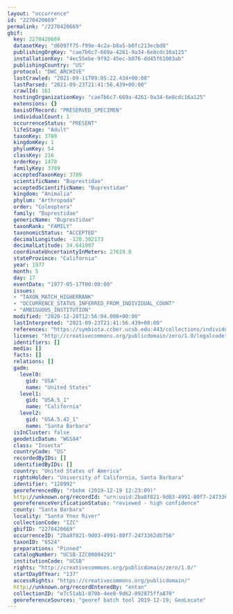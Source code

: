 ```yaml
---
layout: "occurrence"
id: "2270420669"
permalink: "/2270420669"
gbif:
  key: 2270420669
  datasetKey: "d6097f75-f99e-4c2a-b8a5-b0fc213ecbd0"
  publishingOrgKey: "cae7b6c7-669a-4261-9a34-6e8cdc16a125"
  installationKey: "4ec55ebe-9f92-45ec-b076-dd45f61003ab"
  publishingCountry: "US"
  protocol: "DWC_ARCHIVE"
  lastCrawled: "2021-09-11T09:05:22.434+00:00"
  lastParsed: "2021-09-23T21:41:56.439+00:00"
  crawlId: 161
  hostingOrganizationKey: "cae7b6c7-669a-4261-9a34-6e8cdc16a125"
  extensions: {}
  basisOfRecord: "PRESERVED_SPECIMEN"
  individualCount: 1
  occurrenceStatus: "PRESENT"
  lifeStage: "Adult"
  taxonKey: 3789
  kingdomKey: 1
  phylumKey: 54
  classKey: 216
  orderKey: 1470
  familyKey: 3789
  acceptedTaxonKey: 3789
  scientificName: "Buprestidae"
  acceptedScientificName: "Buprestidae"
  kingdom: "Animalia"
  phylum: "Arthropoda"
  order: "Coleoptera"
  family: "Buprestidae"
  genericName: "Buprestidae"
  taxonRank: "FAMILY"
  taxonomicStatus: "ACCEPTED"
  decimalLongitude: -120.302173
  decimalLatitude: 34.641907
  coordinateUncertaintyInMeters: 27619.0
  stateProvince: "California"
  year: 1977
  month: 5
  day: 17
  eventDate: "1977-05-17T00:00:00"
  issues:
  - "TAXON_MATCH_HIGHERRANK"
  - "OCCURRENCE_STATUS_INFERRED_FROM_INDIVIDUAL_COUNT"
  - "AMBIGUOUS_INSTITUTION"
  modified: "2020-12-28T12:56:04.000+00:00"
  lastInterpreted: "2021-09-23T21:41:56.439+00:00"
  references: "https://symbiota.ccber.ucsb.edu:443/collections/individual/index.php?occid=128992"
  license: "http://creativecommons.org/publicdomain/zero/1.0/legalcode"
  identifiers: []
  media: []
  facts: []
  relations: []
  gadm:
    level0:
      gid: "USA"
      name: "United States"
    level1:
      gid: "USA.5_1"
      name: "California"
    level2:
      gid: "USA.5.42_1"
      name: "Santa Barbara"
  isInCluster: false
  geodeticDatum: "WGS84"
  class: "Insecta"
  countryCode: "US"
  recordedByIDs: []
  identifiedByIDs: []
  country: "United States of America"
  rightsHolder: "University of California, Santa Barbara"
  identifier: "128992"
  georeferencedBy: "rbehm (2019-12-19 12:23:09)"
  http://unknown.org/recordId: "urn:uuid:2ba8f821-9d03-4991-80f7-2473362db756"
  georeferenceVerificationStatus: "reviewed - high confidence"
  county: "Santa Barbara"
  locality: "Santa Ynez River"
  collectionCode: "IZC"
  gbifID: "2270420669"
  occurrenceID: "2ba8f821-9d03-4991-80f7-2473362db756"
  taxonID: "6524"
  preparations: "Pinned"
  catalogNumber: "UCSB-IZC00004291"
  institutionCode: "UCSB"
  rights: "http://creativecommons.org/publicdomain/zero/1.0/"
  startDayOfYear: "137"
  accessRights: "https://creativecommons.org/publicdomain/"
  http://unknown.org/recordEnteredBy: "entan"
  collectionID: "e7c51ab1-870b-4ee8-9d62-092875ffa870"
  georeferenceSources: "georef batch tool 2019-12-19; GeoLocate"
---
```

